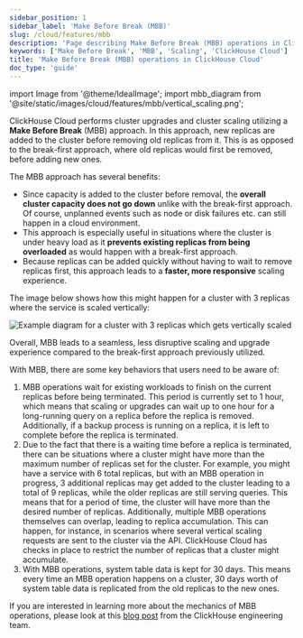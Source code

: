 ```yaml
---
sidebar_position: 1
sidebar_label: 'Make Before Break (MBB)'
slug: /cloud/features/mbb
description: 'Page describing Make Before Break (MBB) operations in ClickHouse Cloud'
keywords: ['Make Before Break', 'MBB', 'Scaling', 'ClickHouse Cloud']
title: 'Make Before Break (MBB) operations in ClickHouse Cloud'
doc_type: 'guide'
---
```


import Image from '@theme/IdealImage';
import mbb_diagram from '@site/static/images/cloud/features/mbb/vertical_scaling.png';

ClickHouse Cloud performs cluster upgrades and cluster scaling utilizing a **Make Before Break** (MBB) approach.
In this approach, new replicas are added to the cluster before removing old replicas from it.
This is as opposed to the break-first approach, where old replicas would first be removed, before adding new ones.

The MBB approach has several benefits:
* Since capacity is added to the cluster before removal, the **overall cluster capacity does not go down** unlike with the break-first approach. Of course, unplanned events such as node or disk failures etc. can still happen in a cloud environment.
* This approach is especially useful in situations where the cluster is under heavy load as it **prevents existing replicas from being overloaded** as would happen with a break-first approach.
* Because replicas can be added quickly without having to wait to remove replicas first, this approach leads to a **faster, more responsive** scaling experience.

The image below shows how this might happen for a cluster with 3 replicas where the service is scaled vertically:

<Image img={mbb_diagram} size="lg" alt="Example diagram for a cluster with 3 replicas which gets vertically scaled" />

Overall, MBB leads to a seamless, less disruptive scaling and upgrade experience compared to the break-first approach previously utilized.

With MBB, there are some key behaviors that users need to be aware of:

1. MBB operations wait for existing workloads to finish on the current replicas before being terminated.
   This period is currently set to 1 hour, which means that scaling or upgrades can wait up to one hour for a long-running query on a replica before the replica is removed.
   Additionally, if a backup process is running on a replica, it is left to complete before the replica is terminated.
2. Due to the fact that there is a waiting time before a replica is terminated, there can be situations where a cluster might have more than the maximum number of replicas set for the cluster.
   For example, you might have a service with 6 total replicas, but with an MBB operation in progress, 3 additional replicas may get added to the cluster leading to a total of 9 replicas, while the older replicas are still serving queries. 
   This means that for a period of time, the cluster will have more than the desired number of replicas. 
   Additionally, multiple MBB operations themselves can overlap, leading to replica accumulation. This can happen, for instance, in scenarios where several vertical scaling requests are sent to the cluster via the API.
   ClickHouse Cloud has checks in place to restrict the number of replicas that a cluster might accumulate.
3. With MBB operations, system table data is kept for 30 days. This means every time an MBB operation happens on a cluster, 30 days worth of system table data is replicated from the old replicas to the new ones.

If you are interested in learning more about the mechanics of MBB operations, please look at this [blog post](https://clickhouse.com/blog/make-before-break-faster-scaling-mechanics-for-clickhouse-cloud) from the ClickHouse engineering team.
